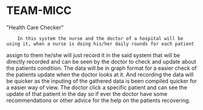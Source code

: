 # TEAM-MICC


"Health Care Checker"

        In this system the nurse and the doctor of a hospital will be using it, when a nurse is doing his/her daily rounds for each patient
assign to them he/she will just record  it in the said  system that will  be  directly recorded and can be seen by the doctor  to check and 
update about the patients condition. The data will be in graph format  for a easier check of  the patients update when the doctor  looks at
it. And recording the data will be quicker as the inputing of the gathered data is been compiled quicker for a easier way of view.
The doctor click a specific patient and can see the update of that patient in the day so if ever the doctor have some recommendations or
other advice for the help on the patients recovering.
